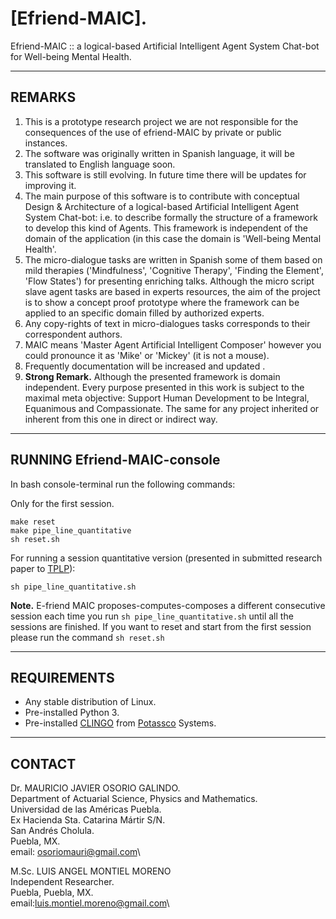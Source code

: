 # [Efriend-MAIC]. 

Efriend-MAIC :: a logical-based Artificial Intelligent Agent System Chat-bot for Well-being Mental Health.


---
REMARKS
---
1. This is a prototype research project we are not responsible for the consequences of the use of efriend-MAIC by private or public instances. 
2. The software was originally written in Spanish language, it will be translated to English language soon.
3. This software is still evolving. In future time there will be updates for improving it.
4. The main purpose of this software is to contribute with conceptual Design & Architecture of a logical-based Artificial Intelligent Agent System Chat-bot: i.e. to describe formally the structure of a framework to develop this kind of Agents.
This framework is independent of the domain of the application (in this case the domain is 'Well-being Mental Health'.
5. The micro-dialogue tasks are written in Spanish some of them based on mild therapies ('Mindfulness', 'Cognitive Therapy', 'Finding the Element', 'Flow States') for presenting enriching talks. Although the micro script slave agent tasks are based in experts resources, the aim of the project is to show a concept proof prototype where the framework can be applied to an specific domain filled by authorized experts.
6. Any copy-rights of text in micro-dialogues tasks corresponds to their correspondent authors.
7. MAIC means 'Master Agent Artificial Intelligent Composer' however you could pronounce it as 'Mike' or 'Mickey' (it is not a mouse).
8. Frequently documentation will be increased and updated .
9. **Strong Remark.** Although the presented framework is domain independent. Every purpose presented in this work is subject to the maximal meta objective: Support Human Development to be Integral, Equanimous and Compassionate. The same for any project inherited or inherent from this one in direct or indirect way.

---
RUNNING Efriend-MAIC-console
---

In bash console-terminal run the following commands: 

Only for the first session.
```
make reset
make pipe_line_quantitative
sh reset.sh
```

For running a session quantitative version (presented in submitted research paper to [TPLP](https://www.cambridge.org/core/journals/theory-and-practice-of-logic-programming)):

```
sh pipe_line_quantitative.sh
```

**Note.** E-friend MAIC proposes-computes-composes a different consecutive session each time you run `sh pipe_line_quantitative.sh` until all the sessions are finished. If you want to reset and start from the first session please run the command `sh reset.sh`

---
REQUIREMENTS
---

* Any stable distribution of Linux.
* Pre-installed Python 3.
* Pre-installed [CLINGO](https://potassco.org/clingo/) from [Potassco](https://potassco.org/) Systems.

---
CONTACT
---

Dr. MAURICIO JAVIER OSORIO GALINDO.\
Department of Actuarial Science, Physics and Mathematics.\
Universidad de las Américas Puebla.\
Ex Hacienda Sta. Catarina Mártir S/N.\
San Andrés Cholula.\
Puebla, MX.\
email: osoriomauri@gmail.com\


M.Sc. LUIS ANGEL MONTIEL MORENO\
Independent Researcher.\
Puebla, Puebla, MX.\
email:luis.montiel.moreno@gmail.com\
